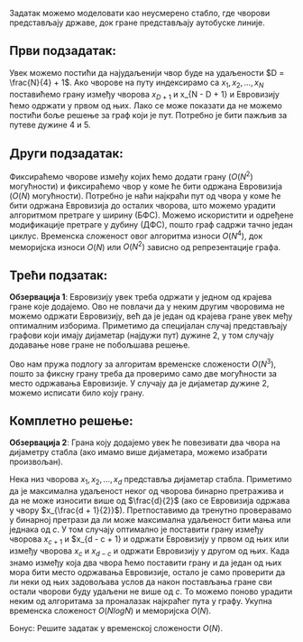 ﻿
Задатак можемо моделовати као неусмерено стабло, где чворови представљају државе, док гране представљају аутобуске линије.

## Први подзадатак:

Увек можемо постићи да најудаљенији чвор буде на удаљености $D = \frac{N}{4} + 1$. Ако чворове на путу индексирамо са $x_1, x_2, \dots, x_N$ поставићемо грану између чворова $x_{D + 1}$ и x_{N - D + 1} и Евровизију ћемо одржати у првом од њих. Лако се може показати да не можемо постићи боље решење за граф који је пут. Потребно је бити пажљив за путеве дужине $4$ и $5$.

## Други подзадатак:

Фиксираћемо чворове између којих ћемо додати грану ($O(N^2)$ могућности) и фиксираћемо чвор у коме ће бити одржана Евровизија ($O(N)$ могућности). Потребно је наћи најкраћи пут од чвора у коме ће бити одржана Евровизија до осталих чворова, што можемо урадити алгоритмом претраге у ширину (БФС). Можемо искористити и одређене модификације претраге у дубину (ДФС), пошто граф садржи тачно један циклус. Временска сложеност овог алгоритма износи $O(N^4)$, док меморијска износи $O(N)$ или $O(N^2)$ зависно од репрезентације графа.

## Трећи подзатак:

**Обзервација 1**: Евровизију увек треба одржати у једном од крајева гране којe додајемо. Ово не повлачи да у неким другим чворовима не можемо одржати Евровизију, већ да је један од крајева гране увек међу оптималним изборима. Приметимо да специјалан случај представљају графови који имају дијаметар (најдужи пут) дужине 2, у том случају додавање нове гране не побољшава решење.

Ово нам пружа подлогу за алгоритам временске сложености $O(N^3)$, пошто за фиксну грану треба да проверимо само две могућности за место одржавања Евровизије. У случају да је дијаметар дужине $2$, можемо исписати било коју грану. 

## Комплетно решење:

**Обзервација 2**: Грана коју додајемо увек ће повезивати два чвора на дијаметру стабла (ако имамо више дијаметара, можемо изабрати произвољан).

Нека низ чворова $x_1, x_2, \dots, x_d$ представља дијаметар стабла. Приметимо да је максимална удаљеност неког од чворова бинарно претражива и да не може износити више од $\frac{d}{2}$ (ако се Евровизија одржава у чвору $x_{\frac{d + 1}{2}}$). Претпоставимо да тренутно проверавамо у бинарној претрази да ли може максимална удаљеност бити мања или једнака од $c$. У том случају оптимално је поставити грану између чворова $x_{c + 1}$ и $x_{d - c + 1} и одржати Евровизију у првом од њих или између чворова $x_c$ и $x_{d - c}$ и одржати Евровизију у другом од њих. Када знамо између која два чвора ћемо поставити грану и да један од њих мора бити место одржавања Евровизије, остало је само проверити да ли неки од њих задовољава услов да након постављања гране сви остали чворови буду удаљени не више од $c$. То можемо поново урадити неким од алгоритама за проналазак најкраћег пута у графу. Укупна временска сложеност $O(N log N)$ и меморијска $O(N)$.

Бонус: Решите задатак у временској сложености $О(N)$.
